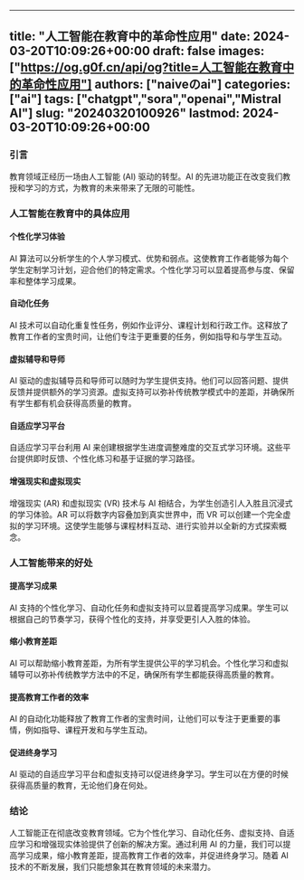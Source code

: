 
---
title: "人工智能在教育中的革命性应用"
date: 2024-03-20T10:09:26+00:00
draft: false
images: ["https://og.g0f.cn/api/og?title=人工智能在教育中的革命性应用"]
authors: ["naiveのai"]
categories: ["ai"]
tags: ["chatgpt","sora","openai","Mistral AI"]
slug: "20240320100926"
lastmod: 2024-03-20T10:09:26+00:00
---
### 引言

教育领域正经历一场由人工智能 (AI) 驱动的转型。AI 的先进功能正在改变我们教授和学习的方式，为教育的未来带来了无限的可能性。

### 人工智能在教育中的具体应用

#### 个性化学习体验

AI 算法可以分析学生的个人学习模式、优势和弱点。这使教育工作者能够为每个学生定制学习计划，迎合他们的特定需求。个性化学习可以显着提高参与度、保留率和整体学习成果。

#### 自动化任务

AI 技术可以自动化重复性任务，例如作业评分、课程计划和行政工作。这释放了教育工作者的宝贵时间，让他们专注于更重要的任务，例如指导和与学生互动。

#### 虚拟辅导和导师

AI 驱动的虚拟辅导员和导师可以随时为学生提供支持。他们可以回答问题、提供反馈并提供额外的学习资源。虚拟支持可以弥补传统教学模式中的差距，并确保所有学生都有机会获得高质量的教育。

#### 自适应学习平台

自适应学习平台利用 AI 来创建根据学生进度调整难度的交互式学习环境。这些平台提供即时反馈、个性化练习和基于证据的学习路径。

#### 增强现实和虚拟现实

增强现实 (AR) 和虚拟现实 (VR) 技术与 AI 相结合，为学生创造引人入胜且沉浸式的学习体验。AR 可以将数字内容叠加到真实世界中，而 VR 可以创建一个完全虚拟的学习环境。这使学生能够与课程材料互动、进行实验并以全新的方式探索概念。

### 人工智能带来的好处

#### 提高学习成果

AI 支持的个性化学习、自动化任务和虚拟支持可以显着提高学习成果。学生可以根据自己的节奏学习，获得个性化的支持，并享受更引人入胜的体验。

#### 缩小教育差距

AI 可以帮助缩小教育差距，为所有学生提供公平的学习机会。个性化学习和虚拟辅导可以弥补传统教学方法中的不足，确保所有学生都能获得高质量的教育。

#### 提高教育工作者的效率

AI 的自动化功能释放了教育工作者的宝贵时间，让他们可以专注于更重要的事情，例如指导、课程开发和与学生互动。

#### 促进终身学习

AI 驱动的自适应学习平台和虚拟支持可以促进终身学习。学生可以在方便的时候获得高质量的教育，无论他们身在何处。

### 结论

人工智能正在彻底改变教育领域。它为个性化学习、自动化任务、虚拟支持、自适应学习和增强现实体验提供了创新的解决方案。通过利用 AI 的力量，我们可以提高学习成果，缩小教育差距，提高教育工作者的效率，并促进终身学习。随着 AI 技术的不断发展，我们只能想象其在教育领域的未来潜力。